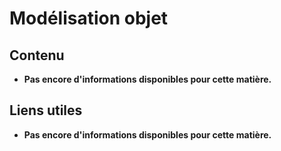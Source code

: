 # Modélisation objet

## Contenu
- **Pas encore d'informations disponibles pour cette matière.**

## Liens utiles
- **Pas encore d'informations disponibles pour cette matière.**
